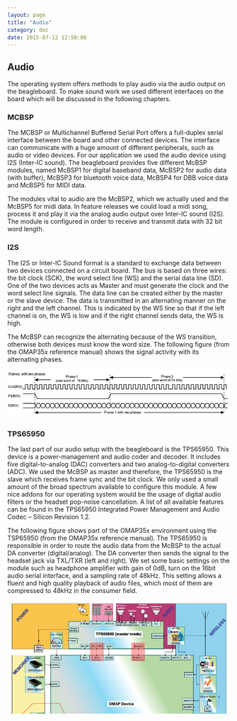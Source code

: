 ```yaml
---
layout: page
title: "Audio"
category: doc
date: 2015-07-12 12:50:00
---
```


## Audio
The operating system offers methods to play audio via the audio output on the beagleboard. To make sound work we used different interfaces on the board which will be discussed in the following chapters.

### MCBSP
The MCBSP or Multichannel Buffered Serial Port offers a full-duplex serial interface between the board and other connected devices. The interface can communicate with a huge amount of different peripherals, such as audio or video devices. For our application we used the audio device using I2S (Inter-IC sound). The beagleboard provides five different McBSP modules, named McBSP1 for digital baseband data, McBSP2 for audio data (with buffer), McBSP3 for bluetooth voice data, McBSP4 for DBB voice data and McBSP5 for MIDI data.

The modules vital to audio are the McBSP2, which we actually used and the McBSP5 for midi data. In feature releases we could load a midi song, process it and play it via the analog audio output over Inter-IC sound (I2S). The module is configured in order to receive and transmit data with 32 bit word length.

### I2S
The I2S or Inter-IC Sound format is a standard to exchange data between two devices connected on a circuit board. The bus is based on three wires: the bit clock (SCK), the word select line (WS) and the serial data line (SD). One of the two devices acts as Master and must generate the clock and the word select line signals. The data line can be created either by the master or the slave device. The data is transmitted in an alternating manner on the right and the left channel. This is indicated by the WS line so that if the left channel is on, the WS is low and if the right channel sends data, the WS is high.

The McBSP can recognize the alternating because of the WS transition, otherwise both devices must know the word size. The following figure (from the OMAP35x reference manual) shows the signal activity with its alternating phases.

![i2s](../images/phase-i2s.png)

### TPS65950
The last part of our audio setup with the beagleboard is the TPS65950. This device is a power-management and audio coder and decoder. It includes five digital-to-analog (DAC) converters and two analog-to-digital converters (ADC). We used the McBSP as master and therefore, the TPS65950 is the slave which receives frame sync and the bit clock. We only used a small amount of the broad spectrum available to configure this module. A few nice addons for our operating system would be the usage of digital audio filters or the headset pop-noise cancellation. A list of all available features can be found in the TPS65950 Integrated Power Management and Audio Codec – Silicon Revision 1.2.

The following figure shows part of the OMAP35x environment using the TSP65950 (from the OMAP35x reference manual).
The TPS65950 is responsible in order to route the audio data from the McBSP to the actual DA converter (digital/analog). The DA converter then sends the signal to the headset jack via TXL/TXR (left and right). We set some basic settings on the module such as headphone amplifier with gain of 0dB, turn on the 16bit audio serial interface, and a sampling rate of 48kHz. This setting allows a fluent and high quality playback of audio files, which most of them are compressed to 48kHz in the consumer field.

![TPS65950env](../images/tpsenv.png)
